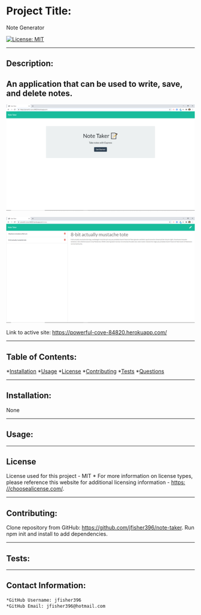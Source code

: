 
  
  # Project Title:

  Note Generator

  [![License: MIT](https://img.shields.io/badge/License-MIT-yellow.svg)](https://opensource.org/licenses/MIT)
  
---

  ## Description:

  An application that can be used to write, save, and delete notes.
  ---
  
  ![GitHub Logo](/media/note-taker-screenshot1.png)
  
  ![GitHub Logo](/media/not-taker-screenshot2.png)
  
  Link to active site: https://powerful-cove-84820.herokuapp.com/


  ---

  ## Table of Contents:
  *[Installation](#Installation) 
  *[Usage](#Usage)
  *[License](#License)
  *[Contributing](#Contribution)
  *[Tests](#Tests) 
  *[Questions](#Contact-Information)

---

  ## Installation:

  None

---

  ## Usage:

  

---

  ## License
  License used for this project - MIT
    * For more information on license types, please reference this website
  for additional licensing information - [https: //choosealicense.com/](https://choosealicense.com/).

---

  ## Contributing:

  Clone repository from GitHub: https://github.com/jfisher396/note-taker. Run npm init and install to add dependencies.

---

  ## Tests:
  

---

  ## Contact Information:
    *GitHub Username: jfisher396
    *GitHub Email: jfisher396@hotmail.com
  
